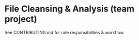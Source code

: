 # File Cleansing & Analysis (team project)
See CONTRIBUTING.md for role responsibilities & workflow.
